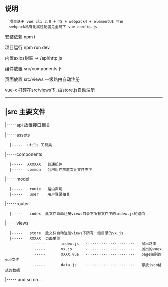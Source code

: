## 说明
      项目基于 vue cli 3.0 + TS + webpack4 + elementUI 打造
      webpack私有化属性配置见全局下 vue.config.js

安装依赖 npm i

项目运行 npm run dev

内置axios封装  -> /api/http.js

组件放置 src/components下

页面放置 src/views 一级路由自动注册

vue-x  打碎在src/views下, 由store.js自动注册


------
|src    主要文件    
-----

|-----api   放置接口相关


|-----assets

      |-----  utils 工具类

|-----components

      |-----  XXXXXX   普通组件
      |-----  common   公用组件放置次此文件夹下

|-----model

      |-----   route   路由声明
      |-----   user    用户登录相关
 
|-----router

      |-----   index  此文件自动注册views目录下所有文件下的index.js的路由

|-----views 

      |-----   store  此文件自动注册views下所有一级目录的vx.js
      |-----   XXXXX  页面单位
                |-----       index.js   ······················   抛出路由
                |-----       vx.js      ······················   抛出的vuex
                |-----       XXXX.vue   ······················   page级别的vue文件
                |-----       data.js    ······················   存放json格式的数据

|----- and so on...

